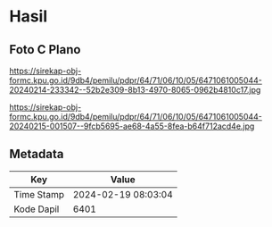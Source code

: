 # Hasil

## Foto C Plano

https://sirekap-obj-formc.kpu.go.id/9db4/pemilu/pdpr/64/71/06/10/05/6471061005044-20240214-233342--52b2e309-8b13-4970-8065-0962b4810c17.jpg

https://sirekap-obj-formc.kpu.go.id/9db4/pemilu/pdpr/64/71/06/10/05/6471061005044-20240215-001507--9fcb5695-ae68-4a55-8fea-b64f712acd4e.jpg


## Metadata

| Key        | Value               |
| ---------- | ------------------- |
| Time Stamp | 2024-02-19 08:03:04 |
| Kode Dapil | 6401                |



